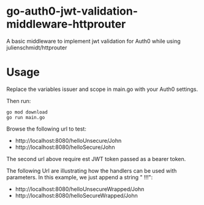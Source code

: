 # go-auth0-jwt-validation-middleware-httprouter
A basic middleware to implement jwt validation for Auth0 while using julienschmidt/httprouter

# Usage
Replace the variables issuer and scope in main.go with your Auth0 settings.

Then run:
```
go mod download
go run main.go
```

Browse the following url to test:
- http://localhost:8080/helloUnsecure/John
- http://localhost:8080/helloSecure/John

The second url above require est JWT token passed as a bearer token.

The following Url are illustrating how the handlers can be used with parameters. In this example, we just append a string " !!!":
- http://localhost:8080/helloUnsecureWrapped/John
- http://localhost:8080/helloSecureWrapped/John